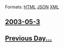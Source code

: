 
Formats: [HTML](2003/05/3/index.html)  [JSON](2003/05/3/index.json)  [XML](2003/05/3/index.xml)  

## [2003-05-3](/news/2003/05/3/index.md)

## [Previous Day...](/news/2003/05/2/index.md)

